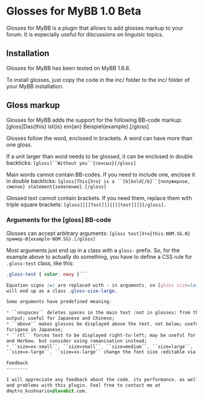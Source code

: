 Glosses for MyBB 1.0 Beta
=========================

Glosses for MyBB is a plugin that allows to add glosses markup to your forum.
It is especially useful for discussions on linguisic topics.



Installation
------------

Glosses for MyBB has been tested on MyBB 1.6.8.

To install glosses, just copy the code in the inc/ folder to the inc/ folder of
your MyBB installation.

Gloss markup
------------

Glosses for MyBB adds the support for the following BB-code markup:
        [gloss]Das{this} ist{is} ein{an} Beispiel{example}.[/gloss]

Glosses follow the word, enclosed in brackets. A word can have more than
one gloss.

If a unit larger than word needs to be glossed, it can be enclosed in double
backticks:
```[gloss]``Without you``{сенсыз}[/gloss]```

Main words cannot contain BB-codes. If you need to include one, enclose it
in double backticks:
```[gloss]This{Это} is a ``[b]bold[/b]``{полужирное, смелое}
statement{заявление}.[/gloss]```

Glossed text cannot contain brackets. If you need them, replace them with
triple square brackets:
```[gloss][[[Test]]]{[[[test]]]}[/gloss].```

### Arguments for the [gloss] BB-code

Glosses can accept arbitrary arguments:
```[gloss test]Это{this.NOM.SG.N} пример-Ø{example-NOM.SG}.[/gloss]```

Most arguments just end up in a class with a ``gloss-`` prefix. So, for the
example above to actually do something, you have to define a CSS rule for
``.gloss-test`` class, like this:
```css
.gloss-test { color: navy }```

Equation signs (=) are replaced with - in arguments, so [gloss size=large]
will end up as a class .gloss-size-large.

Some arguments have predefined meaning:

* ``nospaces`` deletes spaces in the main text (not in glosses) from the
output; useful for Japanese and Chinese;
* ``above`` makes glosses be displayed above the text, not below; useful for
furigana in Japanese;
* ``rtl`` forces text to be displayed right-to-left; may be useful for Arabic
and Herbew, but consider using romanisation instead;
* ``size=xx-small``, ``size=small``, ``size=medium``, ``size=large``,
``size=x-large``, ``size=xx-large`` change the font size (editable via CSS).

Feedback
--------

I will appreciate any feedback about the code, its performance, as well as bugs
and problems with this plugin. Feel free to contact me at
dmytro_kushnariov@lavabit.com.
